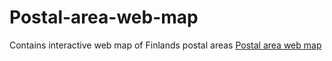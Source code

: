 # Postal-area-web-map
Contains interactive web map of Finlands postal areas
[Postal area web map](ttps://autogis-2021.github.io/Postal-area-web-map/Postal_areas.html)
